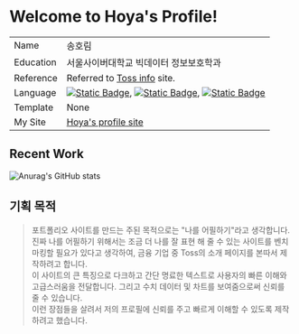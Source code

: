 # Welcome to Hoya's Profile!

|           |                                                                                                                                                                                                                                                                                                                                                        |
|-----------|--------------------------------------------------------------------------------------------------------------------------------------------------------------------------------------------------------------------------------------------------------------------------------------------------------------------------------------------------------|
| Name      | 송호림                                                                                                                                                                                                                                                                                                                                                    |
| Education | 서울사이버대학교 빅데이터 정보보호학과                                                                                                                                                                                                                                                                                                                                   |
| Reference | Referred to [Toss info](https://toss.im/team) site.                                                                                                                                                                                                                                                                                                    |
| Language  | [![Static Badge](https://img.shields.io/badge/HTML-white?logo=html5)](https://www.w3schools.com/html/), [![Static Badge](https://img.shields.io/badge/CSS-white?logo=css3&logoColor=blue)](https://www.w3schools.com/css/), [![Static Badge](https://img.shields.io/badge/Javascript-white?logo=javascript)](https://www.w3schools.com/js/default.asp) |
| Template  | None                                                                                                                                                                                                                                                                                                                                                   |
| My Site   | [Hoya's profile site](https://developer-hoya.github.io/)                                                                                                                                                                                                                                                                                               |

## Recent Work
![Anurag's GitHub stats](https://github-readme-stats.vercel.app/api?username=developer-hoya&hide=contribs,prs&show_icons=true&theme=dark)

## 기획 목적
> 포트폴리오 사이트를 만드는 주된 목적으로는 "나를 어필하기"라고 생각합니다. 진짜 나를 어필하기 위해서는 조금 더 나를 잘 표현 해 줄 수 있는 사이트를 벤치마킹할 필요가 있다고 생각하여, 금융 기업 중 Toss의 소개 페이지를 본따서 제작하려고 합니다.\
> 이 사이트의 큰 특징으로 다크하고 간단 명료한 텍스트로 사용자의 빠른 이해와 고급스러움을 전달합니다. 그리고 수치 데이터 및 차트를 보여줌으로써 신뢰를 줄 수 있습니다. \
> 이런 장점들을 살려서 저의 프로필에 신뢰를 주고 빠르게 이해할 수 있도록 제작하려고 했습니다.


[//]: # ([Go to Top]&#40;#recent-work&#41;)